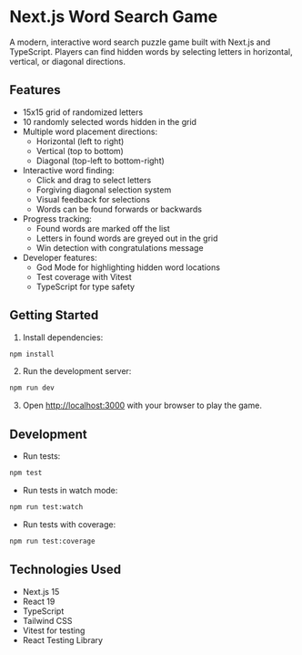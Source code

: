 # Next.js Word Search Game

A modern, interactive word search puzzle game built with Next.js and TypeScript. Players can find hidden words by selecting letters in horizontal, vertical, or diagonal directions.

## Features

- 15x15 grid of randomized letters
- 10 randomly selected words hidden in the grid
- Multiple word placement directions:
  - Horizontal (left to right)
  - Vertical (top to bottom)
  - Diagonal (top-left to bottom-right)
- Interactive word finding:
  - Click and drag to select letters
  - Forgiving diagonal selection system
  - Visual feedback for selections
  - Words can be found forwards or backwards
- Progress tracking:
  - Found words are marked off the list
  - Letters in found words are greyed out in the grid
  - Win detection with congratulations message
- Developer features:
  - God Mode for highlighting hidden word locations
  - Test coverage with Vitest
  - TypeScript for type safety

## Getting Started

1. Install dependencies:
```bash
npm install
```

2. Run the development server:
```bash
npm run dev
```

3. Open [http://localhost:3000](http://localhost:3000) with your browser to play the game.

## Development

- Run tests:
```bash
npm test
```

- Run tests in watch mode:
```bash
npm run test:watch
```

- Run tests with coverage:
```bash
npm run test:coverage
```

## Technologies Used

- Next.js 15
- React 19
- TypeScript
- Tailwind CSS
- Vitest for testing
- React Testing Library
